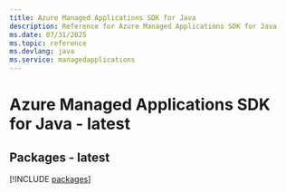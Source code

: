 ```yaml
---
title: Azure Managed Applications SDK for Java
description: Reference for Azure Managed Applications SDK for Java
ms.date: 07/31/2025
ms.topic: reference
ms.devlang: java
ms.service: managedapplications
---
```

# Azure Managed Applications SDK for Java - latest
## Packages - latest
[!INCLUDE [packages](managed-applications-index.md)]